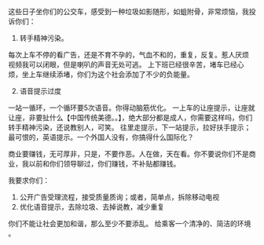 这些日子坐你们的公交车，感受到一种垃圾如影随形，如蛆附骨，非常烦恼，我投诉你们：
 
1. 转手精神污染。
 
每次上车不停的看广告，还是不育不孕的，气血不和的，重复，反复。惹人厌烦
视频我可以闭眼，但是喇叭的声音无处可逃。
上下班已经很辛苦，堵车已经心烦，坐上车继续添堵，你们为这个社会添加了不少的负能量。
 
2. 语音提示过度
 
一站一循环，一个循环要5次语音。你得动脑筋优化。
一上车的让座提示，让座就让座，非要扯什么【中国传统美德。。】，绝大部分都是成人，你需要这样吗，你们转手精神污染，还说教别人，可笑。
往里走提示，下一站提示，拉好扶手提示；最可恨的，英语提示。一个外国人没有，你搞得什么国际化？
 
商业要赚钱，无可厚非，只是，不要作恶。人在做，天在看。你不要说你们不是商业，我以前和你们领导聊过，你们赚钱，不补贴都赚钱。
 
我要求你们：
 
1. 公开广告受理流程，接受质量质询；或者，简单点，拆除移动电视
2. 优化语音提示，去除垃圾、去掉说教，减少重复
 
你们不能让社会更加和谐，那么至少不要添乱。
给乘客一个清净的、简洁的环境 。